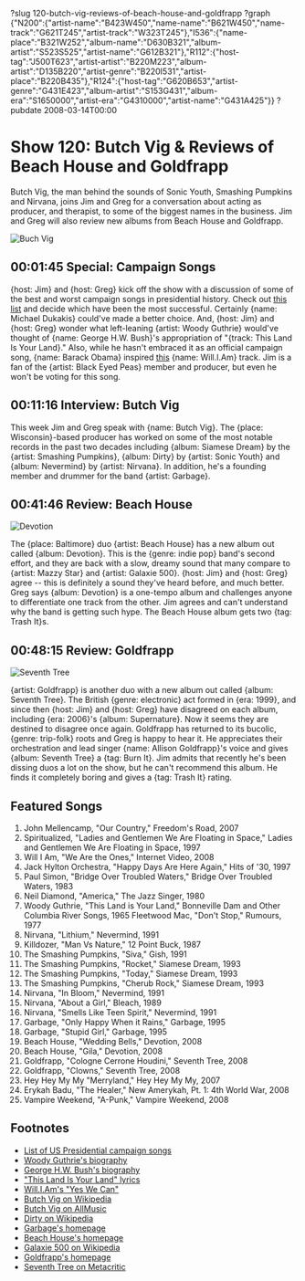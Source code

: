 ?slug 120-butch-vig-reviews-of-beach-house-and-goldfrapp
?graph {"N200":{"artist-name":"B423W450","name-name":"B621W450","name-track":"G621T245","artist-track":"W323T245"},"I536":{"name-place":"B321W252","album-name":"D630B321","album-artist":"S523S525","artist-name":"G612B321"},"R112":{"host-tag":"J500T623","artist-artist":"B220M223","album-artist":"D135B220","artist-genre":"B220I531","artist-place":"B220B435"},"R124":{"host-tag":"G620B653","artist-genre":"G431E423","album-artist":"S153G431","album-era":"S1650000","artist-era":"G4310000","artist-name":"G431A425"}}
?pubdate 2008-03-14T00:00

# Show 120: Butch Vig & Reviews of Beach House and Goldfrapp
Butch Vig, the man behind the sounds of Sonic Youth, Smashing Pumpkins and Nirvana, joins Jim and Greg for a conversation about acting as producer, and therapist, to some of the biggest names in the business. Jim and Greg will also review new albums from Beach House and Goldfrapp.

![Buch Vig](http://static.soundopinions.org/images/2008/butchvig.jpg)

## 00:01:45 Special: Campaign Songs
{host: Jim} and {host: Greg} kick off the show with a discussion of some of the best and worst campaign songs in presidential history. Check out [this list](http://en.wikipedia.org/wiki/Campaign_song) and decide which have been the most successful. Certainly {name: Michael Dukakis} could've made a better choice. And, {host: Jim} and {host: Greg} wonder what left-leaning {artist: Woody Guthrie} would've thought of {name: George H.W. Bush}'s appropriation of "{track: This Land Is Your Land}." Also, while he hasn't embraced it as an official campaign song, {name: Barack Obama} inspired [this](http://www.youtube.com/watch?v=1yq0tMYPDJQ) {name: Will.I.Am} track. Jim is a fan of the {artist: Black Eyed Peas} member and producer, but even he won't be voting for this song.

## 00:11:16 Interview: Butch Vig
This week Jim and Greg speak with {name: Butch Vig}. The {place: Wisconsin}-based producer has worked on some of the most notable records in the past two decades including {album: Siamese Dream} by the {artist: Smashing Pumpkins}, {album: Dirty} by {artist: Sonic Youth} and {album: Nevermind} by {artist: Nirvana}. In addition, he's a founding member and drummer for the band {artist: Garbage}.

## 00:41:46 Review: Beach House
![Devotion](http://is4.mzstatic.com/image/thumb/Music/v4/46/b9/7e/46b97ea8-184b-c6f1-05f0-f1eff06fda44/source/600x600bb.jpg "200823564/288787188")

The {place: Baltimore} duo {artist: Beach House} has a new album out called {album: Devotion}. This is the {genre: indie pop} band's second effort, and they are back with a slow, dreamy sound that many compare to {artist: Mazzy Star} and {artist: Galaxie 500}. {host: Jim} and {host: Greg} agree -- this is definitely a sound they've heard before, and much better. Greg says {album: Devotion} is a one-tempo album and challenges anyone to differentiate one track from the other. Jim agrees and can't understand why the band is getting such hype. The Beach House album gets two {tag: Trash It}s.

## 00:48:15 Review: Goldfrapp
![Seventh Tree](http://is1.mzstatic.com/image/thumb/Music41/v4/20/36/cd/2036cd52-7bbe-14cc-6216-1d55fbb3fb83/source/600x600bb.jpg "20135455/1143247458")


{artist: Goldfrapp} is another duo with a new album out called {album: Seventh Tree}. The British {genre: electronic} act formed in {era: 1999}, and since then {host: Jim} and {host: Greg} have disagreed on each album, including {era: 2006}'s {album: Supernature}. Now it seems they are destined to disagree once again. Goldfrapp has returned to its bucolic, {genre: trip-folk} roots and Greg is happy to hear it. He appreciates their orchestration and lead singer {name: Allison Goldfrapp}'s voice and gives {album: Seventh Tree} a {tag: Burn It}. Jim admits that recently he's been dissing duos a lot on the show, but he can't recommend this album. He finds it completely boring and gives a {tag: Trash It} rating.

## Featured Songs
1. John Mellencamp, "Our Country," Freedom's Road, 2007
2. Spiritualized, "Ladies and Gentlemen We Are Floating in Space," Ladies and Gentlemen We Are Floating in Space, 1997
3. Will I Am, "We Are the Ones," Internet Video, 2008
4. Jack Hylton Orchestra, "Happy Days Are Here Again," Hits of '30, 1997
5. Paul Simon, "Bridge Over Troubled Waters," Bridge Over Troubled Waters, 1983
6. Neil Diamond, "America," The Jazz Singer, 1980
7. Woody Guthrie, "This Land is Your Land," Bonneville Dam and Other Columbia River Songs, 1965 Fleetwood Mac, "Don't Stop," Rumours, 1977
8. Nirvana, "Lithium," Nevermind, 1991
9. Killdozer, "Man Vs Nature," 12 Point Buck, 1987
10. The Smashing Pumpkins, "Siva," Gish, 1991
11. The Smashing Pumpkins, "Rocket," Siamese Dream, 1993
12. The Smashing Pumpkins, "Today," Siamese Dream, 1993
13. The Smashing Pumpkins, "Cherub Rock," Siamese Dream, 1993
14. Nirvana, "In Bloom," Nevermind, 1991
15. Nirvana, "About a Girl," Bleach, 1989
16. Nirvana, "Smells Like Teen Spirit," Nevermind, 1991
17. Garbage, "Only Happy When it Rains," Garbage, 1995
18. Garbage, "Stupid Girl," Garbage, 1995
19. Beach House, "Wedding Bells," Devotion, 2008
20. Beach House, "Gila," Devotion, 2008
21. Goldfrapp, "Cologne Cerrone Houdini," Seventh Tree, 2008
22. Goldfrapp, "Clowns," Seventh Tree, 2008
23. Hey Hey My My "Merryland," Hey Hey My My, 2007
24. Erykah Badu, "The Healer," New Amerykah, Pt. 1: 4th World War, 2008
25. Vampire Weekend, "A-Punk," Vampire Weekend, 2008

## Footnotes
- [List of US Presidential campaign songs](http://en.wikipedia.org/wiki/Campaign_song)
- [Woody Guthrie's biography](http://www.woodyguthrie.org/biography/biography1.htm)
- [George H.W. Bush's biography](http://www.whitehouse.gov/history/presidents/gb41.html)
- ["This Land Is Your Land" lyrics](http://www.woodyguthrie.org/Lyrics/This_Land.htm)
- [Will.I.Am's "Yes We Can"](http://www.youtube.com/watch?v=1yq0tMYPDJQ)
- [Butch Vig on Wikipedia](http://en.wikipedia.org/wiki/Butch_Vig)
- [Butch Vig on AllMusic](http://www.allmusic.com/artist/butch-vig-mn0000938464)
- [Dirty on Wikipedia](http://en.wikipedia.org/wiki/Dirty_(album))
- [Garbage's homepage](http://www.garbage.com/)
- [Beach House's homepage](http://www.beachhousemusic.net/)
- [Galaxie 500 on Wikipedia](http://en.wikipedia.org/wiki/Galaxie_500)
- [Goldfrapp's homepage](http://www.goldfrapp.com/)
- [Seventh Tree on Metacritic](http://www.metacritic.com/music/artists/goldfrapp/seventhtree?q=goldfrapp)
